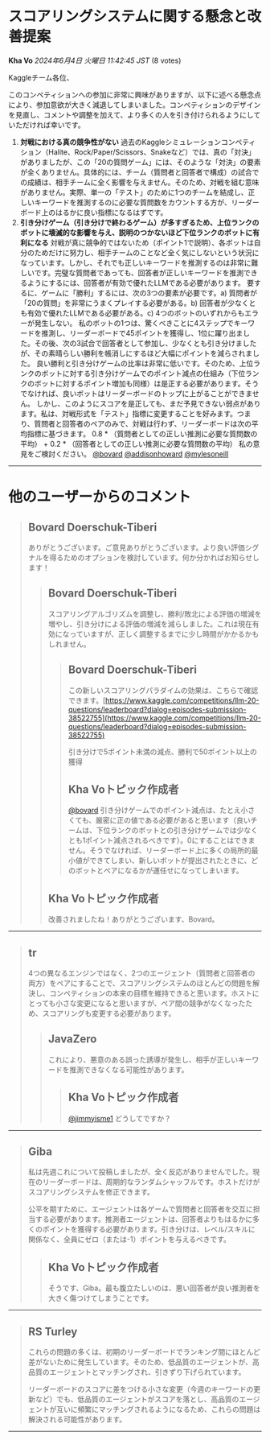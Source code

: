 # スコアリングシステムに関する懸念と改善提案

**Kha Vo** *2024年6月4日 火曜日 11:42:45 JST* (8 votes)

Kaggleチーム各位、

このコンペティションへの参加に非常に興味がありますが、以下に述べる懸念点により、参加意欲が大きく減退してしまいました。コンペティションのデザインを見直し、コメントや調整を加えて、より多くの人を引き付けられるようにしていただければ幸いです。

1. **対戦における真の競争性がない**
過去のKaggleシミュレーションコンペティション（Halite、Rock/Paper/Scissors、Snakeなど）では、真の「対決」がありましたが、この「20の質問ゲーム」には、そのような「対決」の要素が全くありません。具体的には、チーム（質問者と回答者で構成）の試合での成績は、相手チームに全く影響を与えません。そのため、対戦を組む意味がありません。実際、単一の「テスト」のために1つのチームを結成し、正しいキーワードを推測するのに必要な質問数をカウントする方が、リーダーボード上のはるかに良い指標になるはずです。
2. **引き分けゲーム（引き分けで終わるゲーム）が多すぎるため、上位ランクのボットに壊滅的な影響を与え、説明のつかないほど下位ランクのボットに有利になる**
対戦が真に競争的ではないため（ポイント1で説明）、各ボットは自分のためだけに努力し、相手チームのことなど全く気にしないという状況になっています。しかし、それでも正しいキーワードを推測するのは非常に難しいです。完璧な質問者であっても、回答者が正しいキーワードを推測できるようにするには、回答者が有効で優れたLLMである必要があります。
要するに、ゲームに「勝利」するには、次の3つの要素が必要です。a) 質問者が「20の質問」を非常にうまくプレイする必要がある。b) 回答者が少なくとも有効で優れたLLMである必要がある。c) 4つのボットのいずれからもエラーが発生しない。
私のボットの1つは、驚くべきことに4ステップでキーワードを推測し、リーダーボードで45ポイントを獲得し、1位に躍り出ました。その後、次の3試合で回答者として参加し、少なくとも引き分けましたが、その素晴らしい勝利を帳消しにするほど大幅にポイントを減らされました。
良い勝利と引き分けゲームの比率は非常に低いです。そのため、上位ランクのボットに対する引き分けゲームでのポイント減点の仕組み（下位ランクのボットに対するポイント増加も同様）は是正する必要があります。そうでなければ、良いボットはリーダーボードのトップに上がることができません。
しかし、このようにスコアを是正しても、まだ予見できない弱点があります。私は、対戦形式を「テスト」指標に変更することを好みます。つまり、質問者と回答者のペアのみで、対戦は行わず、リーダーボードは次の平均指標に基づきます。
0.8 * （質問者としての正しい推測に必要な質問数の平均） + 0.2 * （回答者としての正しい推測に必要な質問数の平均）
私の意見をご検討ください。
[@bovard](https://www.kaggle.com/bovard) [@addisonhoward](https://www.kaggle.com/addisonhoward) [@mylesoneill](https://www.kaggle.com/mylesoneill) 
---
# 他のユーザーからのコメント

> ## Bovard Doerschuk-Tiberi
> 
> ありがとうございます。ご意見ありがとうございます。より良い評価シグナルを得るためのオプションを検討しています。何か分かればお知らせします！
> 
> 
> 
> > ## Bovard Doerschuk-Tiberi
> > 
> > スコアリングアルゴリズムを調整し、勝利/敗北による評価の増減を増やし、引き分けによる評価の増減を減らしました。これは現在有効になっていますが、正しく調整するまでに少し時間がかかるかもしれません。
> > 
> > 
> > 
> > > ## Bovard Doerschuk-Tiberi
> > > 
> > > この新しいスコアリングパラダイムの効果は、こちらで確認できます。[https://www.kaggle.com/competitions/llm-20-questions/leaderboard?dialog=episodes-submission-38522755](https://www.kaggle.com/competitions/llm-20-questions/leaderboard?dialog=episodes-submission-38522755)
> > > 
> > > 引き分けで5ポイント未満の減点、勝利で50ポイント以上の獲得
> > > 
> > > 
> > > 
> > > ## Kha Voトピック作成者
> > > 
> > > [@bovard](https://www.kaggle.com/bovard) 引き分けゲームでのポイント減点は、たとえ小さくても、厳密に正の値である必要があると思います（良いチームは、下位ランクのボットとの引き分けゲームでは少なくとも1ポイント減点されるべきです）。0にすることはできません。そうでなければ、リーダーボード上に多くの局所的最小値ができてしまい、新しいボットが提出されたときに、どのボットとペアになるかが運任せになってしまいます。
> > > 
> > > 
> > > 
> > ## Kha Voトピック作成者
> > 
> > 改善されましたね！ありがとうございます、Bovard。
> > 
> > 
> > 
---
> ## tr
> 
> 4つの異なるエンジンではなく、2つのエージェント（質問者と回答者の両方）をペアにすることで、スコアリングシステムのほとんどの問題を解決し、コンペティションの本来の目標を維持できると思います。ホストにとっても小さな変更になると思いますが、ペア間の競争がなくなったため、スコアリングも変更する必要があります。
> 
> 
> 
> > ## JavaZero
> > 
> > これにより、悪意のある誤った誘導が発生し、相手が正しいキーワードを推測できなくなる可能性があります。
> > 
> > 
> > 
> > > ## Kha Voトピック作成者
> > > 
> > > [@jimmyisme1](https://www.kaggle.com/jimmyisme1) どうしてですか？
> > > 
> > > 
> > > 
---
> ## Giba
> 
> 私は先週これについて投稿しましたが、全く反応がありませんでした。現在のリーダーボードは、周期的なランダムシャッフルです。ホストだけがスコアリングシステムを修正できます。
> 
> 公平を期すために、エージェントは各ゲームで質問者と回答者を交互に担当する必要があります。推測者エージェントは、回答者よりもはるかに多くのポイントを獲得する必要があります。引き分けは、レベル/スキルに関係なく、全員にゼロ（または-1）ポイントを与えるべきです。
> 
> 
> 
> > ## Kha Voトピック作成者
> > 
> > そうです、Giba。最も腹立たしいのは、悪い回答者が良い推測者を大きく傷つけてしまうことです。
> > 
> > 
> > 
---
> ## RS Turley
> 
> これらの問題の多くは、初期のリーダーボードでランキング間にほとんど差がないために発生しています。そのため、低品質のエージェントが、高品質のエージェントとマッチングされ、引きずり下げられています。
> 
> リーダーボードのスコアに差をつける小さな変更（今週のキーワードの更新など）でも、低品質のエージェントがスコアを落とし、高品質のエージェントが互いに頻繁にマッチングされるようになるため、これらの問題は解決される可能性があります。
> 
> 
> 
---

